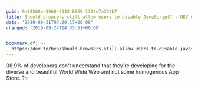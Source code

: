 ```yaml
---
guid: 9a88568e-5960-4342-8669-1324e7a394b7
title: Should browsers still allow users to disable JavaScript? - DEV Community
date: '2018-08-31T07:20:17+00:00'
changed: '2019-09-24T14:33:51+00:00'


bookmark_of: >-
  https://dev.to/ben/should-browsers-still-allow-users-to-disable-javascript--211d
---
```



38.9% of developers don't understand that they're developing for the diverse and beautiful World Wide Web and not some homogenous App Store. ?‍♀️
